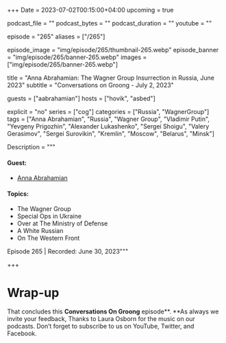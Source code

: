 +++
Date = 2023-07-02T00:15:00+04:00
upcoming = true

podcast_file = ""
podcast_bytes = ""
podcast_duration = ""
youtube = ""

episode = "265"
aliases = ["/265"]

episode_image = "img/episode/265/thumbnail-265.webp"
episode_banner = "img/episode/265/banner-265.webp"
images = ["img/episode/265/banner-265.webp"]

title = "Anna Abrahamian: The Wagner Group Insurrection in Russia, June 2023"
subtitle = "Conversations on Groong - July 2, 2023"

guests = ["aabrahamian"]
hosts = ["hovik", "asbed"]

explicit = "no"
series = ["cog"]
categories = ["Russia", "WagnerGroup"]
tags = ["Anna Abrahamian", "Russia", "Wagner Group", "Vladimir Putin", "Yevgeny Prigozhin", "Alexander Lukashenko", "Sergei Shoigu", "Valery Gerasimov", "Sergei Surovikin", "Kremlin", "Moscow", "Belarus", "Minsk"]

Description = """
#### Guest:
* [Anna Abrahamian](/guest/aabrahamian)

#### Topics:
* The Wagner Group
* Special Ops in Ukraine
* Over at The Ministry of Defense
* A White Russian
* On The Western Front


Episode 265 | Recorded: June 30, 2023"""

+++



# Wrap-up

That concludes this **Conversations On Groong** episode**. **As always we invite your feedback, Thanks to Laura Osborn for the music on our podcasts. Don’t forget to subscribe to us on YouTube, Twitter, and Facebook.
